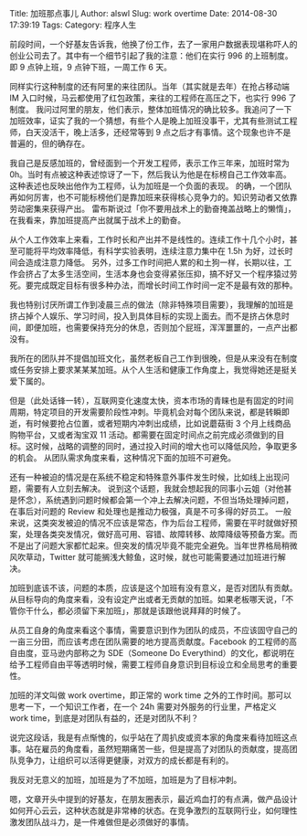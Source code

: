 Title: 加班那点事儿
Author: alswl
Slug: work overtime
Date: 2014-08-30 17:39:19
Tags: 
Category: 程序人生

前段时间，一个好基友告诉我，他换了份工作，去了一家用户数据表现堪称吓人的创业公司去了。其中有一个细节引起了我的注意：他们在实行 996 的上班制度。即 9 点钟上班，9 点钟下班，一周工作 6 天。

同样实行这种制度的还有阿里的来往团队。当年（其实就是去年）在抢占移动端 IM 入口时候，马云都使用了红包政策，来往的工程师在高压之下，也实行 996 了制度。
我问过阿里的朋友，他们表示，整体加班情况的确比较多。我追问了一下加班效率，证实了我的一个猜想，有些个人是晚上加班没事干，尤其有些测试工程师，白天没活干，晚上活多，还经常等到 9 点之后才有事情。这个现象也许不是普遍的，但的确存在。

我自己是反感加班的，曾经面到一个开发工程师，表示工作三年来，加班时常为 0h。当时有点被这种表述惊讶了一下，然后我认为他是在标榜自己工作效率高。
这种表述也反映出他作为工程师，认为加班是一个负面的表现。
的确，一个团队再如何厉害，也不可能标榜他们是靠加班来获得核心竞争力的。知识劳动者又依靠劳动密集来获得产出。
雷布斯说过「你不要用战术上的勤奋掩盖战略上的懒惰」，在我看来，靠加班提高产出就属于战术上的勤奋。

从个人工作效率上来看，工作时长和产出并不是线性的。连续工作十几个小时，甚至可能将平均效率降低，有科学实验表明，连续注意力集中在 1.5h 为好，过长时间会造成注意力降低。
另外，过多工作时间把人累的和土狗一样，长期以往，工作会挤占了太多生活空间，生活本身也会变得紧张压抑，搞不好又一个程序猿过劳死。要完成既定目标有很多种办法，而增长时间工作时间一定不是最有效的那种。

我也特别讨厌所谓工作到凌晨三点的做法（除非特殊项目需要），我理解的加班是挤占掉个人娱乐、学习时间，投入到具体目标的实现上面去。而不是挤占休息时间，即便加班，也需要保持充分的休息，否则加个屁班，浑浑噩噩的，一点产出都没有。

我所在的团队并不提倡加班文化，虽然老板自己工作到很晚，但是从来没有在制度或任务安排上要求某某某加班。从个人生活和健康工作角度上，我觉得她还是挺关爱下属的。

但是（此处话锋一转），互联网变化速度太快，资本市场的青睐也是有固定的时间周期，特定项目的开发需要阶段性冲刺。毕竟机会对每个团队来说，都是转瞬即逝，有时候要抢占位置，或者短期内冲刺出成绩，比如说蘑菇街 3 个月上线商品购物平台，又或者淘宝双 11 活动。都需要在固定时间点之前完成必须做到的目标。这时候，战略的调整的同时，通过投入时间的增大也可以降低风险，争取更多的机会。
从团队需求角度来看，这种情况下面的加班不可避免。

还有一种被迫的情况是在系统不稳定和特殊意外事件发生时候，比如线上出现问题，需要有人立刻去解决。
说到这个话题，我就会想起我的同事小云姐（对他甚是怀念），系统遇到问题时候都会第一个冲上去解决问题，不但当场处理掉问题，在事后对问题的 Review 和处理也是推动力极强，真是不可多得的好员工。
一般来说，这类突发被迫的情况不应该是常态，作为后台工程师，需要在平时就做好预案，处理各类突发情况，做好高可用、容错、故障转移、故障降级等预备方案。而不是出了问题大家都忙起来。但突发的情况毕竟不能完全避免。当年世界格局稍微风吹草动，Twitter 就可能搁浅大鲸鱼，这时候，就也可能需要通过加班进行解决。

加班到底该不该，问题的本质，应该是这个加班有没有意义，是否对团队有贡献。
从目标导向的角度来看，没有设定产出或者无贡献的加班。如果老板哪天说，「不管你干什么，都必须留下来加班」，那就是该跟他说拜拜的时候了。

从员工自身的角度来看这个事情，需要意识到作为团队的成员，不应该固守自己的一亩三分田，而应该考虑在团队需要的地方提高贡献度。Facebook 的工程师的高自由度，亚马逊内部称之为 SDE（Someone Do Everythind）的文化，都说明在给予工程师自由平等透明时候，需要工程师自身意识到目标设立和全局思考的重要性。

加班的洋文叫做 work overtime，即正常的 work time 之外的工作时间。那可以思考一下，一个知识工作者，在一个 24h 需要对外服务的行业里，严格定义 work time，到底是对团队有益的，还是对团队不利？

说完这段话，我是有点惭愧的，似乎站在了周扒皮或资本家的角度来看待加班这点事。站在雇员的角度看，虽然短期痛苦一些，但是提高了对团队的贡献度，提高团队竞争力，让组织可以活得更健康，对双方的成长都是有利的。

我反对无意义的加班，加班是为了不加班，加班是为了目标冲刺。

嗯，文章开头中提到的好基友，在朋友圈表示，最近鸡血打的有点满，做产品设计如何开心云云，这种状态就是非常棒的状态。在竞争激烈的互联网行业，如何理性激发团队战斗力，是一件难做但是必须做好的事情。
